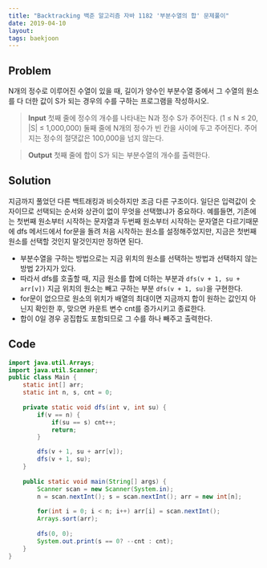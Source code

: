 ```yaml
---
title: "Backtracking 백준 알고리즘 자바 1182 '부분수열의 합' 문제풀이"
date: 2019-04-10
layout:
tags: baekjoon
---
```



## Problem
N개의 정수로 이루어진 수열이 있을 때, 길이가 양수인 부분수열 중에서 그 수열의 원소를 다 더한 값이 S가 되는 경우의 수를 구하는 프로그램을 작성하시오.

> <b>Input</b>
첫째 줄에 정수의 개수를 나타내는 N과 정수 S가 주어진다. (1 ≤ N ≤ 20, |S| ≤ 1,000,000) 둘째 줄에 N개의 정수가 빈 칸을 사이에 두고 주어진다. 주어지는 정수의 절댓값은 100,000을 넘지 않는다.

> <b>Output</b>
첫째 줄에 합이 S가 되는 부분수열의 개수를 출력한다.


## Solution
지금까지 풀었던 다른 백트래킹과 비슷하지만 조금 다른 구조이다. 일단은 입력값이 숫자이므로 선택되는 순서와 상관이 없이 무엇을 선택했냐가 중요하다.
예를들면, 기존에는 첫번째 원소부터 시작하는 문자열과 두번째 원소부터 시작하는 문자열은 다르기때문에 dfs 메서드에서 for문을 돌려 처음 시작하는 원소를 설정해주었지만, 지금은 첫번째 원소를 선택할 것인지 말것인지만 정하면 된다.
- 부분수열을 구하는 방법으로는 지금 위치의 원소를 선택하는 방법과 선택하지 않는 방법 2가지가 있다.
- 따라서 dfs를 호출할 때, 지금 원소를 합에 더하는 부분과 `dfs(v + 1, su + arr[v])` 지금 위치의 원소는 빼고 구하는 부분 `dfs(v + 1, su)`을 구현한다.
- for문이 없으므로 원소의 위치가 배열의 최대이면 지금까지 합이 원하는 값인지 아닌지 확인한 후, 맞으면 카운트 변수 cnt를 증가시키고 종료한다.
- 합이 0일 경우 공집합도 포함되므로 그 수를 하나 빼주고 출력한다.


## Code
```java
import java.util.Arrays;
import java.util.Scanner;
public class Main {
	static int[] arr;
	static int n, s, cnt = 0;
	
	private static void dfs(int v, int su) {
		if(v == n) {
			if(su == s) cnt++;
			return;
		}

		dfs(v + 1, su + arr[v]);
		dfs(v + 1, su);
	}
	
	public static void main(String[] args) {
		Scanner scan = new Scanner(System.in);
		n = scan.nextInt(); s = scan.nextInt(); arr = new int[n];
		
		for(int i = 0; i < n; i++) arr[i] = scan.nextInt();
		Arrays.sort(arr);
		
		dfs(0, 0);
		System.out.print(s == 0? --cnt : cnt);
	}
}
```
